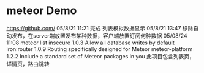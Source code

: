 # meteor Demo
https://github.com/
05/8/21 11:21
完成 列表模拟数据显示
05/8/21 13:47
移除自动发布，在server端放置发布某种数据，客户端放置订阅何种数据
05/08/24 11:08
meteor list
insecure         1.0.3  Allow all database writes by default
iron:router      1.0.9  Routing specifically designed for Meteor
meteor-platform  1.2.2  Include a standard set of Meteor packages in you
此项目包含列表页，详情页，路由跳转



